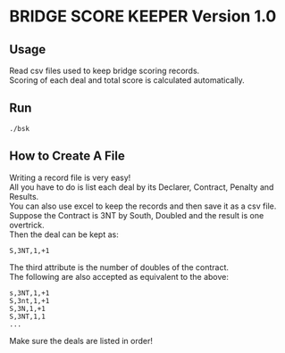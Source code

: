 # BRIDGE SCORE KEEPER Version 1.0

## Usage
Read csv files used to keep bridge scoring records.<br>
Scoring of each deal and total score is calculated automatically.

## Run 
```
./bsk
```

## How to Create A File
Writing a record file is very easy! <br>
All you have to do is list each deal by its Declarer, Contract, Penalty and Results.<br>
You can also use excel to keep the records and then save it as a csv file.<br>
Suppose the Contract is 3NT by South, Doubled and the result is one overtrick.<br>
Then the deal can be kept as:
```
S,3NT,1,+1
```
The third attribute is the number of doubles of the contract.<br>
The following are also accepted as equivalent to the above:<br>
```
s,3NT,1,+1
S,3nt,1,+1
S,3N,1,+1
S,3NT,1,1
...
```
Make sure the deals are listed in order!


